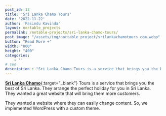 ```yaml
---
post_id: 13
title: 'Sri Lanka Chamo Tours'
date: '2022-11-22'
author: 'Pasindu Kavinda'
layout: nortable_projects 
permalink: /notable-projects/sri-lanka-chamo-tours/
post_image: "/assets/img/nortable_project/srilankachamotours_com.webp"
button: "Read More +"
width: "800"
height: "400"
categories:
    - ''
# seo
description : "Sri Lanka Chamo Tours is a service that brings you the best of Sri Lanka. They arrange the perfect holiday for you in Sri Lanka. They wanted a great website that will bring them more customers. They wanted a website where they can easily change content. So, we implemented WordPress with a custom theme."
---
```


[**Sri Lanka Chamo**](https://srilankachamotours.com/){:target="_blank"} Tours is a service that brings you the best of Sri Lanka. They arrange the perfect holiday for you in Sri Lanka. They wanted a great website that will bring them more customers.

They wanted a website where they can easily change content. So, we implemented WordPress with a custom theme.
